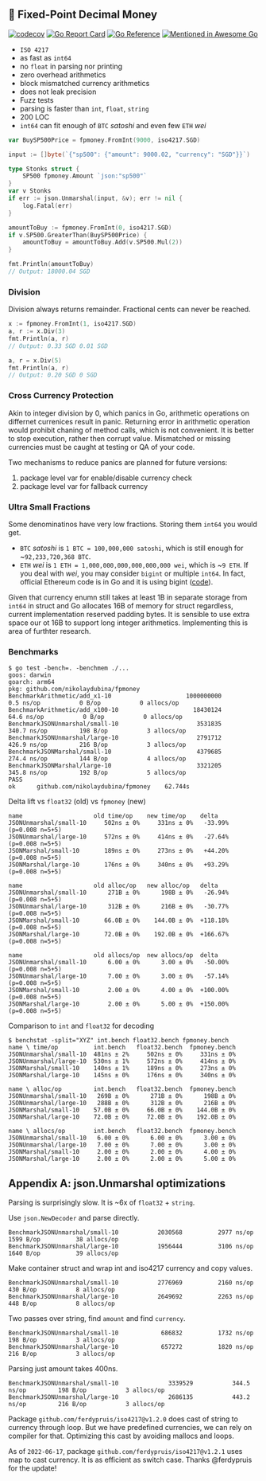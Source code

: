 ## 🧧 Fixed-Point Decimal Money

[![codecov](https://codecov.io/gh/nikolaydubina/fpmoney/branch/master/graph/badge.svg?token=Eh52jhLERp)](https://codecov.io/gh/nikolaydubina/fpmoney)
[![Go Report Card](https://goreportcard.com/badge/github.com/nikolaydubina/fpmoney)](https://goreportcard.com/report/github.com/nikolaydubina/fpmoney)
[![Go Reference](https://pkg.go.dev/badge/github.com/nikolaydubina/fpmoney.svg)](https://pkg.go.dev/github.com/nikolaydubina/fpmoney)
[![Mentioned in Awesome Go](https://awesome.re/mentioned-badge.svg)](https://github.com/avelino/awesome-go)

* `ISO 4217`
* as fast as `int64`
* no `float` in parsing nor printing
* zero overhead arithmetics
* block mismatched currency arithmetics
* does not leak precision
* Fuzz tests
* parsing is faster than `int`, `float`, `string`
* 200 LOC
* `int64` can fit enough of `BTC` _satoshi_ and even few `ETH` _wei_

```go
var BuySP500Price = fpmoney.FromInt(9000, iso4217.SGD)

input := []byte(`{"sp500": {"amount": 9000.02, "currency": "SGD"}}`)

type Stonks struct {
    SP500 fpmoney.Amount `json:"sp500"`
}
var v Stonks
if err := json.Unmarshal(input, &v); err != nil {
    log.Fatal(err)
}

amountToBuy := fpmoney.FromInt(0, iso4217.SGD)
if v.SP500.GreaterThan(BuySP500Price) {
    amountToBuy = amountToBuy.Add(v.SP500.Mul(2))
}

fmt.Println(amountToBuy)
// Output: 18000.04 SGD
```

### Division

Division always returns remainder.
Fractional cents can never be reached.

```go
x := fpmoney.FromInt(1, iso4217.SGD)
a, r := x.Div(3)
fmt.Println(a, r)
// Output: 0.33 SGD 0.01 SGD

a, r = x.Div(5)
fmt.Println(a, r)
// Output: 0.20 SGD 0 SGD
```

### Cross Currency Protection

Akin to integer division by 0, which panics in Go, arithmetic operations on differnet currenices result in panic.
Returning error in arithmetic operation would prohibit chaning of method calls, which is not convenient.
It is better to stop execution, rather then corrupt value.
Mismatched or missing currencies must be caught at testing or QA of your code.

Two mechanisms to reduce panics are planned for future versions:
1. package level var for enable/disable currency check
2. package level var for fallback currency

### Ultra Small Fractions

Some denominatinos have very low fractions.
Storing them `int64` you would get.

- `BTC` _satoshi_ is `1 BTC = 100,000,000 satoshi`, which is still enough for ~`92,233,720,368 BTC`.
- `ETH` _wei_ is `1 ETH = 1,000,000,000,000,000,000 wei`, which is ~`9 ETH`. If you deal with _wei_, you may consider `bigint` or multiple `int64`. In fact, official Ethereum code is in Go and it is using bigint ([code](https://github.com/ethereum/go-ethereum/blob/master/params/denomination.go)).

Given that currency enumn still takes at least 1B in separate storage from `int64` in struct and Go allocates 16B of memory for struct regardless, current implementation reserved padding bytes.
It is sensible to use extra space our ot 16B to support long integer arithmetics.
Implementing this is area of furthter research.

### Benchmarks

```
$ go test -bench=. -benchmem ./...
goos: darwin
goarch: arm64
pkg: github.com/nikolaydubina/fpmoney
BenchmarkArithmetic/add_x1-10                     1000000000             0.5 ns/op           0 B/op           0 allocs/op
BenchmarkArithmetic/add_x100-10                     18430124            64.6 ns/op           0 B/op           0 allocs/op
BenchmarkJSONUnmarshal/small-10                      3531835           340.7 ns/op         198 B/op           3 allocs/op
BenchmarkJSONUnmarshal/large-10                      2791712           426.9 ns/op         216 B/op           3 allocs/op
BenchmarkJSONMarshal/small-10                        4379685           274.4 ns/op         144 B/op           4 allocs/op
BenchmarkJSONMarshal/large-10                        3321205           345.8 ns/op         192 B/op           5 allocs/op
PASS
ok      github.com/nikolaydubina/fpmoney    62.744s
```

Delta lift vs `float32` (old) vs `fpmoney` (new)
```
name                    old time/op    new time/op    delta
JSONUnmarshal/small-10     502ns ± 0%     331ns ± 0%   -33.99%  (p=0.008 n=5+5)
JSONUnmarshal/large-10     572ns ± 0%     414ns ± 0%   -27.64%  (p=0.008 n=5+5)
JSONMarshal/small-10       189ns ± 0%     273ns ± 0%   +44.20%  (p=0.008 n=5+5)
JSONMarshal/large-10       176ns ± 0%     340ns ± 0%   +93.29%  (p=0.008 n=5+5)

name                    old alloc/op   new alloc/op   delta
JSONUnmarshal/small-10      271B ± 0%      198B ± 0%   -26.94%  (p=0.008 n=5+5)
JSONUnmarshal/large-10      312B ± 0%      216B ± 0%   -30.77%  (p=0.008 n=5+5)
JSONMarshal/small-10       66.0B ± 0%    144.0B ± 0%  +118.18%  (p=0.008 n=5+5)
JSONMarshal/large-10       72.0B ± 0%    192.0B ± 0%  +166.67%  (p=0.008 n=5+5)

name                    old allocs/op  new allocs/op  delta
JSONUnmarshal/small-10      6.00 ± 0%      3.00 ± 0%   -50.00%  (p=0.008 n=5+5)
JSONUnmarshal/large-10      7.00 ± 0%      3.00 ± 0%   -57.14%  (p=0.008 n=5+5)
JSONMarshal/small-10        2.00 ± 0%      4.00 ± 0%  +100.00%  (p=0.008 n=5+5)
JSONMarshal/large-10        2.00 ± 0%      5.00 ± 0%  +150.00%  (p=0.008 n=5+5)
```

Comparison to `int` and `float32` for decoding
```
$ benchstat -split="XYZ" int.bench float32.bench fpmoney.bench
name \ time/op          int.bench   float32.bench  fpmoney.bench
JSONUnmarshal/small-10  481ns ± 2%     502ns ± 0%     331ns ± 0%
JSONUnmarshal/large-10  530ns ± 1%     572ns ± 0%     414ns ± 0%
JSONMarshal/small-10    140ns ± 1%     189ns ± 0%     273ns ± 0%
JSONMarshal/large-10    145ns ± 0%     176ns ± 0%     340ns ± 0%

name \ alloc/op         int.bench   float32.bench  fpmoney.bench
JSONUnmarshal/small-10   269B ± 0%      271B ± 0%      198B ± 0%
JSONUnmarshal/large-10   288B ± 0%      312B ± 0%      216B ± 0%
JSONMarshal/small-10    57.0B ± 0%     66.0B ± 0%    144.0B ± 0%
JSONMarshal/large-10    72.0B ± 0%     72.0B ± 0%    192.0B ± 0%

name \ allocs/op        int.bench   float32.bench  fpmoney.bench
JSONUnmarshal/small-10   6.00 ± 0%      6.00 ± 0%      3.00 ± 0%
JSONUnmarshal/large-10   7.00 ± 0%      7.00 ± 0%      3.00 ± 0%
JSONMarshal/small-10     2.00 ± 0%      2.00 ± 0%      4.00 ± 0%
JSONMarshal/large-10     2.00 ± 0%      2.00 ± 0%      5.00 ± 0%
```

## Appendix A: json.Unmarshal optimizations

Parsing is surprisingly slow. It is ~6x of `float32` + `string`.

Use `json.NewDecoder` and parse directly.
```
BenchmarkJSONUnmarshal/small-10           2030568          2977 ns/op        1599 B/op          38 allocs/op
BenchmarkJSONUnmarshal/large-10           1956444          3106 ns/op        1640 B/op          39 allocs/op

```

Make container struct and wrap int and iso4217 currency and copy values.
```
BenchmarkJSONUnmarshal/small-10           2776969          2160 ns/op         430 B/op           8 allocs/op
BenchmarkJSONUnmarshal/large-10           2649692          2263 ns/op         448 B/op           8 allocs/op
```

Two passes over string, find `amount` and find `currency`.
```
BenchmarkJSONUnmarshal/small-10            686832          1732 ns/op         198 B/op           3 allocs/op
BenchmarkJSONUnmarshal/large-10            657272          1820 ns/op         216 B/op           3 allocs/op
```

Parsing just amount takes 400ns.
```
BenchmarkJSONUnmarshal/small-10              3339529           344.5 ns/op         198 B/op           3 allocs/op
BenchmarkJSONUnmarshal/large-10              2686135           443.2 ns/op         216 B/op           3 allocs/op
```

Package `github.com/ferdypruis/iso4217@v1.2.0` does cast of string to currency through loop.
But we have predefined currencies, we can rely on compiler for that.
Optimizing this cast by avoiding mallocs and loops.

As of `2022-06-17`, package `github.com/ferdypruis/iso4217@v1.2.1` uses map to cast currency.
It is as efficient as switch case.
Thanks @ferdypruis for the update!
